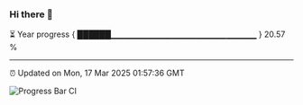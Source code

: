 ### Hi there 👋

⏳ Year progress { ██████▁▁▁▁▁▁▁▁▁▁▁▁▁▁▁▁▁▁▁▁▁▁▁▁ } 20.57 %

---

⏰ Updated on Mon, 17 Mar 2025 01:57:36 GMT

![Progress Bar CI](https://github.com/DhruviPatel157/GitHub-Actions-Demo/workflows/Progress%20Bar%20CI/badge.svg)
